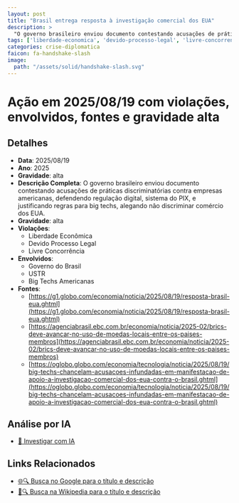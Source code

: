 ```yaml
---
layout: post
title: "Brasil entrega resposta à investigação comercial dos EUA"
description: > 
  "O governo brasileiro enviou documento contestando acusações de práticas discriminatórias contra empresas americanas, defendendo regulação digital, sistema do PIX, e justificando regras para big techs, alegando não discriminar comércio dos EUA."
tags: ['liberdade-economica', 'devido-processo-legal', 'livre-concorrencia', 'governo-do-brasil', 'ustr', 'big-techs-americanas', 'gravidade-alta']
categories: crise-diplomatica
faicon: fa-handshake-slash
image:
  path: "/assets/solid/handshake-slash.svg"
---
```


# Ação em 2025/08/19 com violações, envolvidos, fontes e gravidade alta

## Detalhes
- **Data**: 2025/08/19
- **Ano**: 2025
- **Gravidade**: alta
- **Descrição Completa**: O governo brasileiro enviou documento contestando acusações de práticas discriminatórias contra empresas americanas, defendendo regulação digital, sistema do PIX, e justificando regras para big techs, alegando não discriminar comércio dos EUA.
- **Gravidade**: alta <i class="fas fa-handshake-slash fa-2x"></i>
- **Violações**:
  - Liberdade Econômica
  - Devido Processo Legal
  - Livre Concorrência
- **Envolvidos**:
  - Governo do Brasil
  - USTR
  - Big Techs Americanas
- **Fontes**:
  - [https://g1.globo.com/economia/noticia/2025/08/19/resposta-brasil-eua.ghtml](https://g1.globo.com/economia/noticia/2025/08/19/resposta-brasil-eua.ghtml)
  - [https://agenciabrasil.ebc.com.br/economia/noticia/2025-02/brics-deve-avancar-no-uso-de-moedas-locais-entre-os-paises-membros](https://agenciabrasil.ebc.com.br/economia/noticia/2025-02/brics-deve-avancar-no-uso-de-moedas-locais-entre-os-paises-membros)
  - [https://oglobo.globo.com/economia/tecnologia/noticia/2025/08/19/big-techs-chancelam-acusacoes-infundadas-em-manifestacao-de-apoio-a-investigacao-comercial-dos-eua-contra-o-brasil.ghtml](https://oglobo.globo.com/economia/tecnologia/noticia/2025/08/19/big-techs-chancelam-acusacoes-infundadas-em-manifestacao-de-apoio-a-investigacao-comercial-dos-eua-contra-o-brasil.ghtml)

## Análise por IA
- [🤖 Investigar com IA](https://www.perplexity.ai/search?q=%20Brasil%20entrega%20resposta%20%C3%A0%20investiga%C3%A7%C3%A3o%20comercial%20dos%20EUA%20O%20governo%20brasileiro%20enviou%20documento%20contestando%20acusa%C3%A7%C3%B5es%20de%20pr%C3%A1ticas%20discriminat%C3%B3rias%20contra%20empresas%20americanas%2C%20defendendo%20regula%C3%A7%C3%A3o%20digital%2C%20sistema%20do%20PIX%2C%20e%20justificando%20regras%20para%20big%20techs%2C%20alegando%20n%C3%A3o%20discriminar%20com%C3%A9rcio%20dos%20EUA.%20Liberdade%20Econ%C3%B4mica%20Devido%20Processo%20Legal%20Livre%20Concorr%C3%AAncia%202025%20gravidade%20alta)

## Links Relacionados
- [🌐🔍 Busca no Google para o título e descrição](https://www.google.com/search?q=%20Brasil%20entrega%20resposta%20%C3%A0%20investiga%C3%A7%C3%A3o%20comercial%20dos%20EUA%20O%20governo%20brasileiro%20enviou%20documento%20contestando%20acusa%C3%A7%C3%B5es%20de%20pr%C3%A1ticas%20discriminat%C3%B3rias%20contra%20empresas%20americanas%2C%20defendendo%20regula%C3%A7%C3%A3o%20digital%2C%20sistema%20do%20PIX%2C%20e%20justificando%20regras%20para%20big%20techs%2C%20alegando%20n%C3%A3o%20discriminar%20com%C3%A9rcio%20dos%20EUA.%20Liberdade%20Econ%C3%B4mica%20Devido%20Processo%20Legal%20Livre%20Concorr%C3%AAncia%202025%20gravidade%20alta)
- [📖🔍 Busca na Wikipedia para o título e descrição](https://pt.wikipedia.org/w/index.php?search=%20Brasil%20entrega%20resposta%20%C3%A0%20investiga%C3%A7%C3%A3o%20comercial%20dos%20EUA%20O%20governo%20brasileiro%20enviou%20documento%20contestando%20acusa%C3%A7%C3%B5es%20de%20pr%C3%A1ticas%20discriminat%C3%B3rias%20contra%20empresas%20americanas%2C%20defendendo%20regula%C3%A7%C3%A3o%20digital%2C%20sistema%20do%20PIX%2C%20e%20justificando%20regras%20para%20big%20techs%2C%20alegando%20n%C3%A3o%20discriminar%20com%C3%A9rcio%20dos%20EUA.%20Liberdade%20Econ%C3%B4mica%20Devido%20Processo%20Legal%20Livre%20Concorr%C3%AAncia%202025%20gravidade%20alta)

